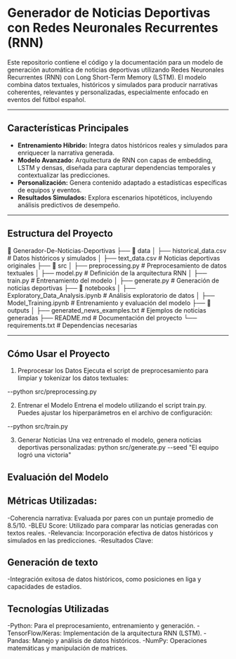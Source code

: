 # Generador de Noticias Deportivas con Redes Neuronales Recurrentes (RNN)

Este repositorio contiene el código y la documentación para un modelo de generación automática de noticias deportivas utilizando Redes Neuronales Recurrentes (RNN) con Long Short-Term Memory (LSTM). El modelo combina datos textuales, históricos y simulados para producir narrativas coherentes, relevantes y personalizadas, especialmente enfocado en eventos del fútbol español.

---

## **Características Principales**

- **Entrenamiento Híbrido:** Integra datos históricos reales y simulados para enriquecer la narrativa generada.
- **Modelo Avanzado:** Arquitectura de RNN con capas de embedding, LSTM y densas, diseñada para capturar dependencias temporales y contextualizar las predicciones.
- **Personalización:** Genera contenido adaptado a estadísticas específicas de equipos y eventos.
- **Resultados Simulados:** Explora escenarios hipotéticos, incluyendo análisis predictivos de desempeño.

---

## **Estructura del Proyecto**

📂 Generador-De-Noticias-Deportivas ├── 📁 data │ ├── historical_data.csv # Datos históricos y simulados │ ├── text_data.csv # Noticias deportivas originales ├── 📁 src │ ├── preprocessing.py # Preprocesamiento de datos textuales │ ├── model.py # Definición de la arquitectura RNN │ ├── train.py # Entrenamiento del modelo │ ├── generate.py # Generación de noticias deportivas ├── 📁 notebooks │ ├── Exploratory_Data_Analysis.ipynb # Análisis exploratorio de datos │ ├── Model_Training.ipynb # Entrenamiento y evaluación del modelo ├── 📁 outputs │ ├── generated_news_examples.txt # Ejemplos de noticias generadas ├── README.md # Documentación del proyecto └── requirements.txt # Dependencias necesarias




---
## Cómo Usar el Proyecto
1. Preprocesar los Datos
Ejecuta el script de preprocesamiento para limpiar y tokenizar los datos textuales:

--python src/preprocessing.py

2. Entrenar el Modelo
Entrena el modelo utilizando el script train.py. Puedes ajustar los hiperparámetros en el archivo de configuración:

--python src/train.py

3. Generar Noticias
Una vez entrenado el modelo, genera noticias deportivas personalizadas:
python src/generate.py --seed "El equipo logró una victoria"



## Evaluación del Modelo
## Métricas Utilizadas:

-Coherencia narrativa: Evaluada por pares con un puntaje promedio de 8.5/10.
-BLEU Score: Utilizado para comparar las noticias generadas con textos reales.
-Relevancia: Incorporación efectiva de datos históricos y simulados en las predicciones.
-Resultados Clave:

## Generación de texto 
-Integración exitosa de datos históricos, como posiciones en liga y capacidades de estadios.
## Tecnologías Utilizadas
-Python: Para el preprocesamiento, entrenamiento y generación.
-TensorFlow/Keras: Implementación de la arquitectura RNN (LSTM).
-Pandas: Manejo y análisis de datos históricos.
-NumPy: Operaciones matemáticas y manipulación de matrices.






